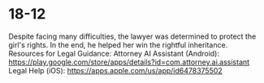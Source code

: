 # 18-12
 Despite facing many difficulties, the lawyer was determined to protect the girl's rights. In the end, he helped her win the rightful inheritance.  Resources for Legal Guidance:  Attorney AI Assistant (Android): https://play.google.com/store/apps/details?id=com.attorney.ai.assistant Legal Help (iOS):  https://apps.apple.com/us/app/id6478375502
